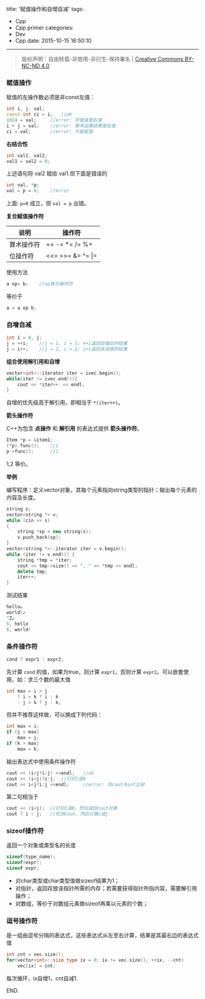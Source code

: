 title: '赋值操作和自增自减'
tags:
  - Cpp
  - Cpp primer
categories:
  - Dev
  - Cpp
date: 2015-10-15 16:50:10
---

> 版权声明：自由转载-非商用-非衍生-保持署名 | [Creative Commons BY-NC-ND 4.0](https://creativecommons.org/licenses/by-nc-nd/4.0/)

### 赋值操作 ###

赋值的左操作数必须是非const左值：

```C++
int i, j, val;
const int ci = i;	//ok
1024 = val;		//error: 字面值是右值
i + j = val;	//error: 算术运算结果是右值
ci = val;		//error: 不能赋值
```

<!-- more -->

**右结合性**

```C++
int val1, val2;
val1 = val2 = 0;
```

上述语句将 val2 赋给 val1.但下面是错误的

```C++
int val, *p;
val = p = 0;	//error
```

上面: `p=0` 成立，但 `val = p` 出错。

**复合赋值操作符**

|说明|操作符|
|--|--|
|算术操作符|+= -= *= /= %=|
|位操作符|<<= >>= &= ^= &#124;=|

使用方法

```C++
a op= b;	//op表示操作符
```

等价于

```C++
a = a op b;
```

### 自增自减 ###

```C++
int i = 0, j;
j = ++i;	//j = 1, i = 1; ++i返回自增后的结果
j = i++;	//j = 1, i = 2; i++返回未自增的结果
```

**组合使用解引用和自增**

```C++
vector<int>::iterator iter = ivec.begin();
while(iter != ivec.end()){
	cout << *iter++　<< endl;
}
```

自增的优先级高于解引用，即相当于 `*(iter++)`。

**箭头操作符**

C++为包含 **点操作** 和 **解引用** 的表达式提供 **箭头操作符**。

```C++
Item *p = &item1;
(*p).func();	//1
p->func();		//2
```

1,2 等价。

**举例**

编写程序：定义vector对象，其每个元素指向string类型的指针；输出每个元素的内容及长度。

```C++
string s;
vector<string *> v;
while (cin >> s)
{
	string *sp = new string(s);
	v.push_back(sp);
}
vector<string *>::iterator iter = v.begin();
while (iter != v.end()) {
	string *tmp = *iter;
	cout << tmp->size() << ", " << *tmp << endl;
	delete tmp;
	iter++;
}
```

测试结果

```C++
hello↙
world!↙
^Z↙
5, hello
6, world!
```

### 条件操作符 ###

```C++
cond ? expr1 : expr2;
```

先计算 `cond` 的值，如果为true，则计算 `expr1`，否则计算 `expr2`。可以嵌套使用，如：求三个数的最大值

```C++
int max = i > j
	? i > k ? i : k
	: j > k ? j : k;
```

但并不推荐这样做，可以换成下列代码：

```C++
int max = i;
if (j > max)
	max = j;
if (k > max)
	max = k;
```

输出表达式中使用条件操作符

```C++
cout << (i<j?i:j) <<endl;	//ok
cout << (i<j)?i:j;	//打印1或0
cout << i<j?i:j <<endl;		//error: 将cout与int比较
```

第二句相当于

```C++
cout << (i<j);	//打印1或0，然后返回cout对象
cout ? i : j;	//检测cout，然后计算i或j
```

### sizeof操作符 ###

返回一个对象或类型名的长度

```C++
sizeof(type_name);
sizeof(expr);
sizeof expr;
```

- 对char类型或char类型值做sizeof结果为1；
- 对指针，返回存放该指针所需的内存；若需要获得指针所指内容，需要解引用操作；
- 对数组，等价于对数组元素做sizeof再乘以元素的个数；

### 逗号操作符 ###

是一组由逗号分隔的表达式，这些表达式从左至右计算，结果是其最右边的表达式值

```C++
int cnt = vec.size();
for(vector<int>::size_type ix = 0; ix != vec.size(); ++ix, --cnt)
	vec[ix] = cnt;
```

每次循环，ix自增1，cnt自减1.

END.